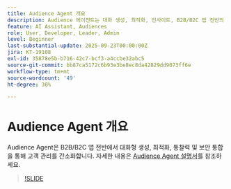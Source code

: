 ```yaml
---
title: Audience Agent 개요
description: Audience 에이전트는 대화 생성, 최적화, 인사이트, B2B/B2C 앱 전반의 안전한 통합으로 고객 관리를 간소화합니다.
feature: AI Assistant, Audiences
role: User, Developer, Leader, Admin
level: Beginner
last-substantial-update: 2025-09-23T00:00:00Z
jira: KT-19108
exl-id: 35878e5b-b716-42c7-bcf3-a4ccbe32abc5
source-git-commit: bb87ca5172c6b93e3be8ec8da42829dd9073ff6e
workflow-type: tm+mt
source-wordcount: '49'
ht-degree: 36%

---
```


# Audience Agent 개요

Audience Agent은 B2B/B2C 앱 전반에서 대화형 생성, 최적화, 통찰력 및 보안 통합을 통해 고객 관리를 간소화합니다. 자세한 내용은 [Audience Agent 설명서](https://experienceleague.adobe.com/ko/docs/experience-cloud-ai/experience-cloud-ai/agents/audience)를 참조하세요.

>[!SLIDE](audience-agent-overview)
